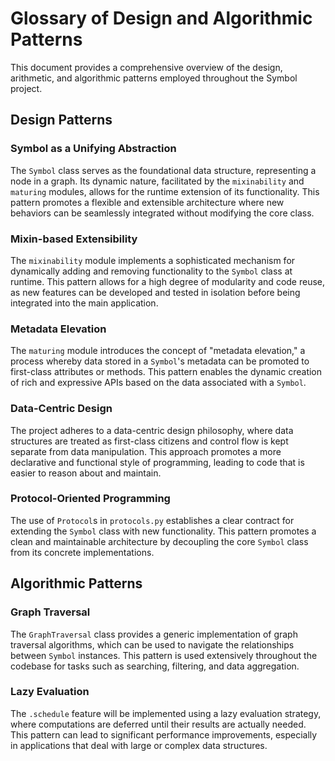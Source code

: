 # Glossary of Design and Algorithmic Patterns

This document provides a comprehensive overview of the design, arithmetic, and algorithmic patterns employed throughout the Symbol project.

## Design Patterns

### Symbol as a Unifying Abstraction

The `Symbol` class serves as the foundational data structure, representing a node in a graph. Its dynamic nature, facilitated by the `mixinability` and `maturing` modules, allows for the runtime extension of its functionality. This pattern promotes a flexible and extensible architecture where new behaviors can be seamlessly integrated without modifying the core class.

### Mixin-based Extensibility

The `mixinability` module implements a sophisticated mechanism for dynamically adding and removing functionality to the `Symbol` class at runtime. This pattern allows for a high degree of modularity and code reuse, as new features can be developed and tested in isolation before being integrated into the main application.

### Metadata Elevation

The `maturing` module introduces the concept of "metadata elevation," a process whereby data stored in a `Symbol`'s metadata can be promoted to first-class attributes or methods. This pattern enables the dynamic creation of rich and expressive APIs based on the data associated with a `Symbol`.

### Data-Centric Design

The project adheres to a data-centric design philosophy, where data structures are treated as first-class citizens and control flow is kept separate from data manipulation. This approach promotes a more declarative and functional style of programming, leading to code that is easier to reason about and maintain.

### Protocol-Oriented Programming

The use of `Protocol`s in `protocols.py` establishes a clear contract for extending the `Symbol` class with new functionality. This pattern promotes a clean and maintainable architecture by decoupling the core `Symbol` class from its concrete implementations.

## Algorithmic Patterns

### Graph Traversal

The `GraphTraversal` class provides a generic implementation of graph traversal algorithms, which can be used to navigate the relationships between `Symbol` instances. This pattern is used extensively throughout the codebase for tasks such as searching, filtering, and data aggregation.

### Lazy Evaluation

The `.schedule` feature will be implemented using a lazy evaluation strategy, where computations are deferred until their results are actually needed. This pattern can lead to significant performance improvements, especially in applications that deal with large or complex data structures.
